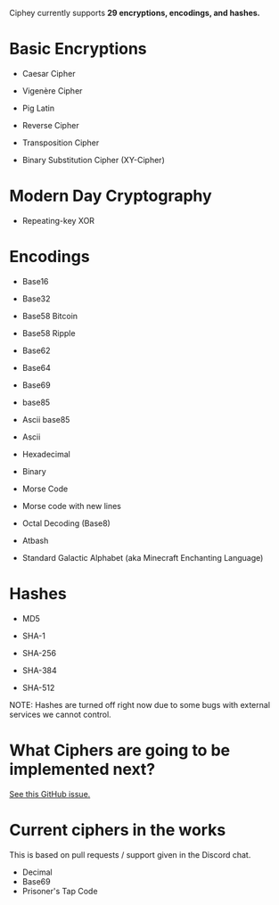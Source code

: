Ciphey currently supports **29 encryptions, encodings, and hashes.**
# Basic Encryptions

* Caesar Cipher
* Vigenère Cipher
* Pig Latin

* Reverse Cipher

* Transposition Cipher

* Binary Substitution Cipher (XY-Cipher)

# Modern Day Cryptography
* Repeating-key XOR

# Encodings

*  Base16
*  Base32
*  Base58 Bitcoin
*  Base58 Ripple
*  Base62
*  Base64
*  Base69
*  base85
*  Ascii base85
* Ascii

* Hexadecimal

* Binary

* Morse Code

* Morse code with new lines

* Octal Decoding (Base8)

* Atbash

* Standard Galactic Alphabet (aka Minecraft Enchanting Language)

# Hashes

* MD5

* SHA-1

* SHA-256

* SHA-384

* SHA-512

NOTE: Hashes are turned off right now due to some bugs with external services we cannot control.

# What Ciphers are going to be implemented next?

[See this GitHub issue.](https://github.com/Ciphey/Ciphey/issues/63)

# Current ciphers in the works
This is based on pull requests / support given in the Discord chat.
* Decimal
* Base69
* Prisoner's Tap Code
